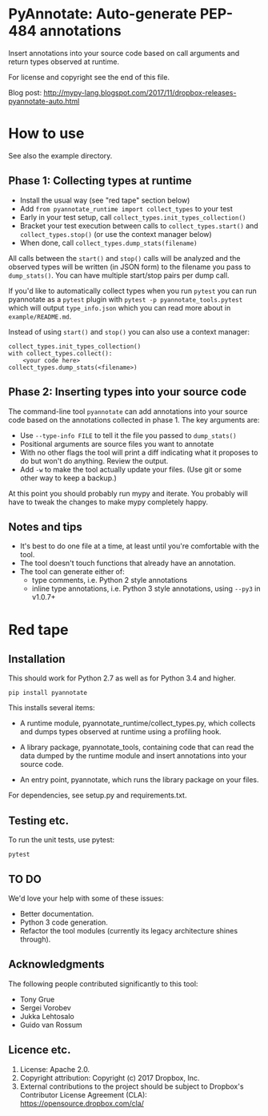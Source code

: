 PyAnnotate: Auto-generate PEP-484 annotations
=============================================

Insert annotations into your source code based on call arguments and
return types observed at runtime.

For license and copyright see the end of this file.

Blog post: http://mypy-lang.blogspot.com/2017/11/dropbox-releases-pyannotate-auto.html

How to use
==========

See also the example directory.

Phase 1: Collecting types at runtime
------------------------------------

- Install the usual way (see "red tape" section below)
- Add `from pyannotate_runtime import collect_types` to your test
- Early in your test setup, call `collect_types.init_types_collection()`
- Bracket your test execution between calls to `collect_types.start()` and
  `collect_types.stop()` (or use the context manager below)
- When done, call `collect_types.dump_stats(filename)`

All calls between the `start()` and `stop()` calls will be analyzed
and the observed types will be written (in JSON form) to the filename
you pass to `dump_stats()`.  You can have multiple start/stop pairs
per dump call.

If you'd like to automatically collect types when you run `pytest` you can
run pyannotate as a `pytest` plugin with `pytest -p pyannotate_tools.pytest`
which will output `type_info.json` which you can read more about in
`example/README.md`.

Instead of using `start()` and `stop()` you can also use a context
manager:
```
collect_types.init_types_collection()
with collect_types.collect():
    <your code here>
collect_types.dump_stats(<filename>)
```

Phase 2: Inserting types into your source code
----------------------------------------------

The command-line tool `pyannotate` can add annotations into your
source code based on the annotations collected in phase 1.  The key
arguments are:

- Use `--type-info FILE` to tell it the file you passed to `dump_stats()`
- Positional arguments are source files you want to annotate
- With no other flags the tool will print a diff indicating what it
  proposes to do but won't do anything.  Review the output.
- Add `-w` to make the tool actually update your files.
  (Use git or some other way to keep a backup.)

At this point you should probably run mypy and iterate.  You probably
will have to tweak the changes to make mypy completely happy.

Notes and tips
--------------

- It's best to do one file at a time, at least until you're
  comfortable with the tool.
- The tool doesn't touch functions that already have an annotation.
- The tool can generate either of:
  - type comments, i.e. Python 2 style annotations
  - inline type annotations, i.e. Python 3 style annotations, using `--py3` in v1.0.7+

Red tape
========

Installation
------------

This should work for Python 2.7 as well as for Python 3.4 and higher.

```
pip install pyannotate
```

This installs several items:

- A runtime module, pyannotate_runtime/collect_types.py, which collects
  and dumps types observed at runtime using a profiling hook.

- A library package, pyannotate_tools, containing code that can read the
  data dumped by the runtime module and insert annotations into your
  source code.

- An entry point, pyannotate, which runs the library package on your files.

For dependencies, see setup.py and requirements.txt.

Testing etc.
------------

To run the unit tests, use pytest:

```
pytest
```

TO DO
-----

We'd love your help with some of these issues:

- Better documentation.
- Python 3 code generation.
- Refactor the tool modules (currently its legacy architecture shines through).

Acknowledgments
---------------

The following people contributed significantly to this tool:

- Tony Grue
- Sergei Vorobev
- Jukka Lehtosalo
- Guido van Rossum

Licence etc.
------------

1. License: Apache 2.0.
2. Copyright attribution: Copyright (c) 2017 Dropbox, Inc.
3. External contributions to the project should be subject to
   Dropbox's Contributor License Agreement (CLA):
   https://opensource.dropbox.com/cla/
